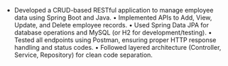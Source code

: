 *  Developed a CRUD-based RESTful application to manage employee data using Spring Boot and Java.
• Implemented APIs to Add, View, Update, and Delete employee records.
• Used Spring Data JPA for database operations and MySQL (or H2 for development/testing).
• Tested all endpoints using Postman, ensuring proper HTTP response handling and status codes.
• Followed layered architecture (Controller, Service, Repository) for clean code separation.
